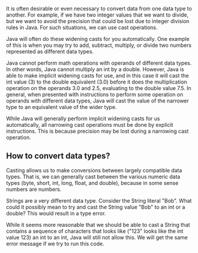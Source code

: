 It is often desirable or even necessary to convert data from one data type to another. For example, if we have two integer values that we want to divide, but we want to avoid the precision that could be lost due to integer division rules in Java. For such situations, we can use cast operations.

Java will often do these widening casts for you automatically. One example of this is when you may try to add, subtract, multiply, or divide two numbers represented as different data types.

Java cannot perform math operations with operands of different data types. In other words, Java cannot multiply an int by a double. However, Java is able to make implicit widening casts for use, and in this case it will cast the int value (3) to the double equivalent (3.0) before it does the multiplication operation on the operands 3.0 and 2.5, evaluating to the double value 7.5. In general, when presented with instructions to perform some operation on operands with different data types, Java will cast the value of the narrower type to an equivalent value of the wider type.

While Java will generally perform implicit widening casts for us automatically, all narrowing cast operations must be done by explicit instructions. This is because precision may be lost during a narrowing cast operation. 

## How to convert data types?

Casting allows us to make conversions between largely compatible data types. That is, we can generally cast between the various numeric data types (byte, short, int, long, float, and double), because in some sense numbers are numbers.


Strings are a very different data type. Consider the String literal "Bob". What could it possibly mean to try and cast the String value "Bob" to an int or a double? This would result in a type error.

While it seems more reasonable that we should be able to cast a String that contains a sequence of characters that looks like ("123" looks like the int value 123) an int to an int, Java will still not allow this. We will get the same error message if we try to run this code.
